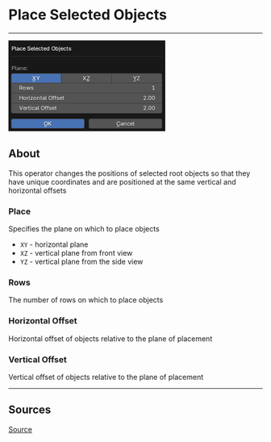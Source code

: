 # Place Selected Objects

___

![alt text](images/operator-place-selected-objects.png)

## About

This operator changes the positions of selected root objects so that they have unique coordinates and are positioned at the same vertical and horizontal offsets

### Place

Specifies the plane on which to place objects

- `XY` - horizontal plane
- `XZ` - vertical plane from front view
- `YZ` - vertical plane from the side view

### Rows

The number of rows on which to place objects

### Horizontal Offset

Horizontal offset of objects relative to the plane of placement

### Vertical Offset

Vertical offset of objects relative to the plane of placement

___

## Sources

[Source](https://github.com/PavelBlend/blender-xray/wiki/Panel-Batch-Tools#place-selected-objects)
